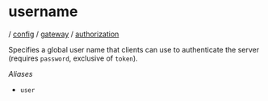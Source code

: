# username

/ [config](reference/server-config/index.md) / [gateway](reference/server-config/config/gateway/index.md) / [authorization](reference/server-config/config/gateway/authorization/index.md) 

Specifies a global user name that clients can use to authenticate
the server (requires `password`, exclusive of `token`).

*Aliases*
- `user`

